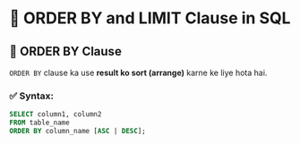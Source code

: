 # 🔢 ORDER BY and LIMIT Clause in SQL

## 🔄 ORDER BY Clause

`ORDER BY` clause ka use **result ko sort (arrange)** karne ke liye hota hai.

### ✅ Syntax:

```sql
SELECT column1, column2
FROM table_name
ORDER BY column_name [ASC | DESC];
```
